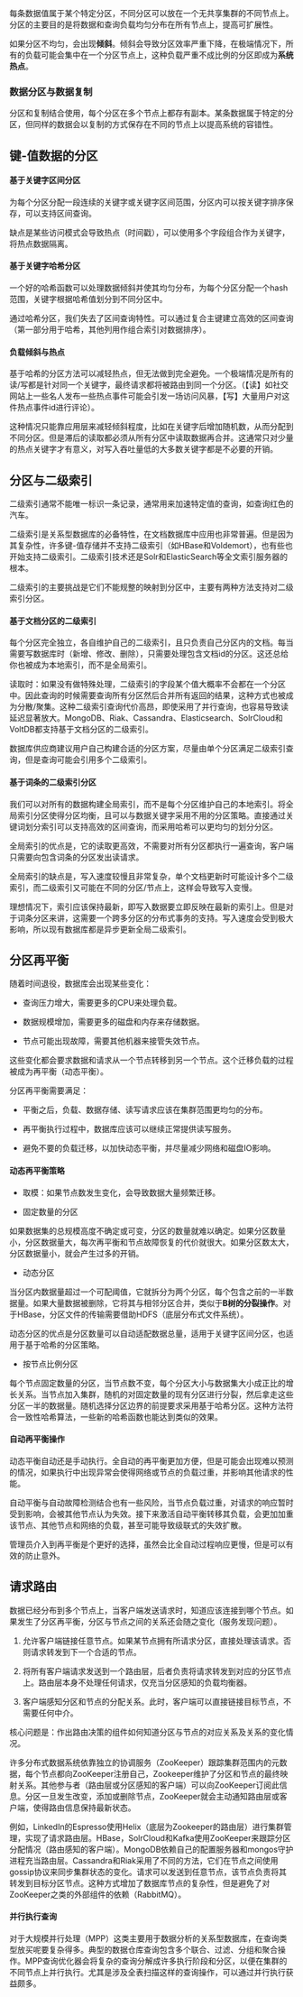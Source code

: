 每条数据值属于某个特定分区，不同分区可以放在一个无共享集群的不同节点上。分区的主要目的是将数据和查询负载均匀分布在所有节点上，提高可扩展性。

如果分区不均匀，会出现**倾斜**。倾斜会导致分区效率严重下降，在极端情况下，所有的负载可能会集中在一个分区节点上，这种负载严重不成比例的分区即成为**系统热点**。

### 数据分区与数据复制

分区和复制结合使用，每个分区在多个节点上都存有副本。某条数据属于特定的分区，但同样的数据会以复制的方式保存在不同的节点上以提高系统的容错性。

## 键-值数据的分区

#### 基于关键字区间分区

为每个分区分配一段连续的关键字或关键字区间范围，分区内可以按关键字排序保存，可以支持区间查询。

缺点是某些访问模式会导致热点（时间戳），可以使用多个字段组合作为关键字，将热点数据隔离。

#### 基于关键字哈希分区

一个好的哈希函数可以处理数据倾斜并使其均匀分布，为每个分区分配一个hash范围，关键字根据哈希值划分到不同分区中。

通过哈希分区，我们失去了区间查询特性。可以通过复合主键建立高效的区间查询（第一部分用于哈希，其他列用作组合索引对数据排序）。

#### 负载倾斜与热点

基于哈希的分区方法可以减轻热点，但无法做到完全避免。一个极端情况是所有的读/写都是针对同一个关键字，最终请求都将被路由到同一个分区。（【读】如社交网站上一些名人发布一些热点事件可能会引发一场访问风暴，【写】大量用户对这件热点事件id进行评论）。

这种情况只能靠应用层来减轻倾斜程度，比如在关键字后增加随机数，从而分配到不同分区。但是滞后的读取都必须从所有分区中读取数据再合并。这通常只对少量的热点关键字才有意义，对写入吞吐量低的大多数关键字都是不必要的开销。

## 分区与二级索引

二级索引通常不能唯一标识一条记录，通常用来加速特定值的查询，如查询红色的汽车。

二级索引是关系型数据库的必备特性，在文档数据库中应用也非常普遍。但是因为其复杂性，许多键-值存储并不支持二级索引（如HBase和Voldemort），也有些也开始支持二级索引。二级索引技术还是Solr和ElasticSearch等全文索引服务器的根本。

二级索引的主要挑战是它们不能规整的映射到分区中，主要有两种方法支持对二级索引分区。

#### 基于文档分区的二级索引

每个分区完全独立，各自维护自己的二级索引，且只负责自己分区内的文档。每当需要写数据库时（新增、修改、删除），只需要处理包含文档id的分区。这还总给你也被成为本地索引，而不是全局索引。

读取时：如果没有做特殊处理，二级索引的字段某个值大概率不会都在一个分区中。因此查询的时候需要查询所有分区然后合并所有返回的结果，这种方式也被成为分散/聚集。这种二级索引查询代价高昂，即使采用了并行查询，也容易导致读延迟显著放大。MongoDB、Riak、Cassandra、Elasticsearch、SolrCloud和VoltDB都支持基于文档分区的二级索引。

数据库供应商建议用户自己构建合适的分区方案，尽量由单个分区满足二级索引查询，但是查询可能会引用多个二级索引。

#### 基于词条的二级索引分区

我们可以对所有的数据构建全局索引，而不是每个分区维护自己的本地索引。将全局索引分区使得分区均衡，且可以与数据关键字采用不用的分区策略。直接通过关键词划分索引可以支持高效的区间查询，而采用哈希可以更均匀的划分分区。

全局索引的优点是，它的读取更高效，不需要对所有分区都执行一遍查询，客户端只需要向包含词条的分区发出读请求。

全局索引的缺点是，写入速度较慢且非常复杂，单个文档更新时可能设计多个二级索引，而二级索引又可能在不同的分区/节点上，这样会导致写入变慢。

理想情况下，索引应该保持最新，即写入数据要立即反映在最新的索引上。但是对于词条分区来讲，这需要一个跨多分区的分布式事务的支持。写入速度会受到极大影响，所以现有数据库都是异步更新全局二级索引。

## 分区再平衡

随着时间退役，数据库会出现某些变化：

- 查询压力增大，需要更多的CPU来处理负载。

- 数据规模增加，需要更多的磁盘和内存来存储数据。

- 节点可能出现故障，需要其他机器来接管失效节点。

这些变化都会要求数据和请求从一个节点转移到另一个节点。这个迁移负载的过程被成为再平衡（动态平衡）。

分区再平衡需要满足：

- 平衡之后，负载、数据存储、读写请求应该在集群范围更均匀的分布。

- 再平衡执行过程中，数据库应该可以继续正常提供读写服务。

- 避免不要的负载迁移，以加快动态平衡，并尽量减少网络和磁盘IO影响。

#### 动态再平衡策略

- 取模：如果节点数发生变化，会导致数据大量频繁迁移。

- 固定数量的分区

如果数据集的总规模高度不确定或可变，分区的数量就难以确定。如果分区数量小，分区数据量大，每次再平衡和节点故障恢复的代价就很大。如果分区数太大，分区数据量小，就会产生过多的开销。

- 动态分区

当分区内数据量超过一个可配阈值，它就拆分为两个分区，每个包含之前的一半数据量。如果大量数据被删除，它将其与相邻分区合并，类似于**B树的分裂操作**。对于HBase，分区文件的传输需要借助HDFS（底层分布式文件系统）。

动态分区的优点是分区数量可以自动适配数据总量，适用于关键字区间分区，也适用于基于哈希的分区策略。

- 按节点比例分区

每个节点固定数量的分区，当节点数不变，每个分区大小与数据集大小成正比的增长关系。当节点加入集群，随机的对固定数量的现有分区进行分裂，然后拿走这些分区一半的数据量。随机选择分区边界的前提要求采用基于哈希分区。这种方法符合一致性哈希算法，一些新的哈希函数也能达到类似的效果。

#### 自动再平衡操作

动态平衡自动还是手动执行。全自动的再平衡更加方便，但是可能会出现难以预测的情况，如果执行中出现异常会使得网络或节点的负载过重，并影响其他请求的性能。

自动平衡与自动故障检测结合也有一些风险，当节点负载过重，对请求的响应暂时受到影响，会被其他节点认为失效。接下来激活自动平衡转移其负载，会更加加重该节点、其他节点和网络的负载，甚至可能导致级联式的失效扩散。

管理员介入到再平衡是个更好的选择，虽然会比全自动过程响应更慢，但是可以有效的防止意外。

## 请求路由

数据已经分布到多个节点上，当客户端发送请求时，知道应该连接到哪个节点。如果发生了分区再平衡，分区与节点之间的关系还会随之变化（服务发现问题）。

1. 允许客户端链接任意节点。如果某节点拥有所请求分区，直接处理该请求。否则请求转发到下一个合适的节点。

2. 将所有客户端请求发送到一个路由层，后者负责将请求转发到对应的分区节点上。路由层本身不处理任何请求，仅充当分区感知的负载均衡器。

3. 客户端感知分区和节点的分配关系。此时，客户端可以直接链接目标节点，不需要任何中介。

核心问题是：作出路由决策的组件如何知道分区与节点的对应关系及关系的变化情况。

许多分布式数据系统依靠独立的协调服务（ZooKeeper）跟踪集群范围内的元数据，每个节点都向ZooKeeper注册自己，Zookeeper维护了分区和节点的最终映射关系。其他参与者（路由层或分区感知的客户端）可以向ZooKeeper订阅此信息。分区一旦发生改变，添加或删除节点，ZooKeeper就会主动通知路由层或客户端，使得路由信息保持最新状态。

例如，LinkedIn的Espresso使用Helix（底层为Zookeeper的路由层）进行集群管理，实现了请求路由层。HBase，SolrCloud和Kafka使用ZooKeeper来跟踪分区分配情况（路由感知的客户端）。MongoDB依赖自己的配置服务器和mongos守护进程充当路由层。Cassandra和Riak采用了不同的方法，它们在节点之间使用gossip协议来同步集群状态的变化。请求可以发送到任意节点，该节点负责将其转发到目标分区节点。这种方式增加了数据库节点的复杂性，但是避免了对ZooKeeper之类的外部组件的依赖（RabbitMQ）。

#### 并行执行查询

对于大规模并行处理（MPP）这类主要用于数据分析的关系型数据库，在查询类型放买呢要复杂得多。典型的数据仓库查询包含多个联合、过滤、分组和聚合操作。MPP查询优化器会将复杂的查询分解成许多执行阶段和分区，以便在集群的不同节点上并行执行。尤其是涉及全表扫描这样的查询操作，可以通过并行执行获益颇多。

